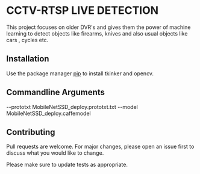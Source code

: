 # CCTV-RTSP LIVE DETECTION

This project focuses on older DVR's and gives them the power of machine learning to detect objects like firearms, knives and also usual
objects like cars , cycles etc.

## Installation

Use the package manager [pip](https://pip.pypa.io/en/stable/) to install tkinker and opencv.

## Commandline Arguments

--prototxt MobileNetSSD_deploy.prototxt.txt --model MobileNetSSD_deploy.caffemodel

## Contributing
Pull requests are welcome. For major changes, please open an issue first to discuss what you would like to change.

Please make sure to update tests as appropriate.

